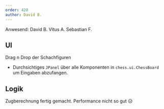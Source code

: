 ```yaml
---
order: 428
author: David B.
---
```

Anwesend: David B. Vitus A. Sebastian F.

## UI
Drag n Drop der Schachfiguren
* Durchsichtiges `JPanel` über alle Komponenten in `chess.ui.ChessBoard` um Eingaben abzufangen.

## Logik
Zugberechnung fertig gemacht. Performance nicht so gut 😥